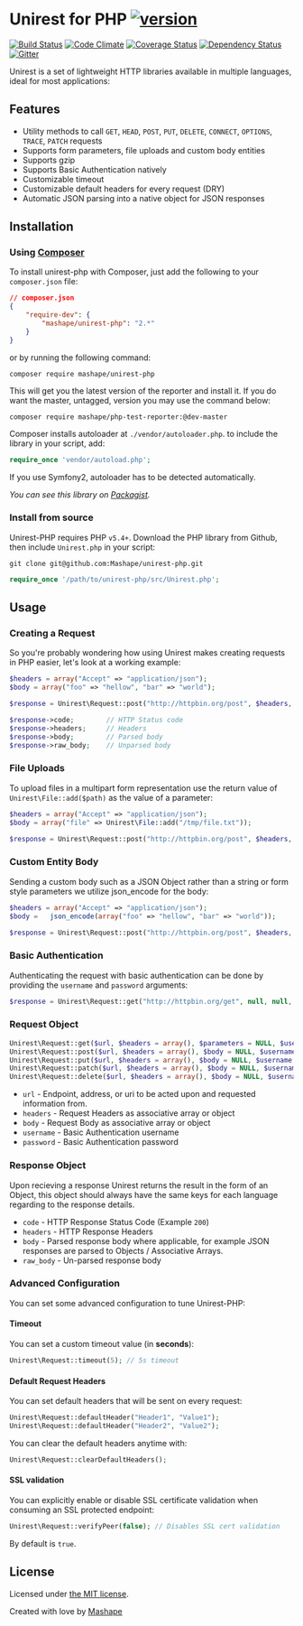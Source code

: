 # Unirest for PHP [![version][composer-image]][composer-url]

[![Build Status][travis-image]][travis-url]
[![Code Climate][codeclimate-image]][codeclimate-url]
[![Coverage Status][codecoverage-image]][codecoverage-url]
[![Dependency Status][dependency-image]][dependency-url]
[![Gitter][gitter-image]][gitter-url]

Unirest is a set of lightweight HTTP libraries available in multiple languages, ideal for most applications:

## Features

* Utility methods to call `GET`, `HEAD`, `POST`, `PUT`, `DELETE`, `CONNECT`, `OPTIONS`, `TRACE`, `PATCH` requests
* Supports form parameters, file uploads and custom body entities
* Supports gzip
* Supports Basic Authentication natively
* Customizable timeout
* Customizable default headers for every request (DRY)
* Automatic JSON parsing into a native object for JSON responses

## Installation

### Using [Composer](https://getcomposer.org)

To install unirest-php with Composer, just add the following to your `composer.json` file:

```json
// composer.json
{
    "require-dev": {
        "mashape/unirest-php": "2.*"
    }
}
```

or by running the following command:

```shell
composer require mashape/unirest-php
```

This will get you the latest version of the reporter and install it. If you do want the master, untagged, version you may use the command below:

```shell
composer require mashape/php-test-reporter:@dev-master
```

Composer installs autoloader at `./vendor/autoloader.php`. to include the library in your script, add:

```php
require_once 'vendor/autoload.php';
```

If you use Symfony2, autoloader has to be detected automatically.

*You can see this library on [Packagist](https://packagist.org/packages/mashape/unirest-php).*

### Install from source

Unirest-PHP requires PHP `v5.4+`. Download the PHP library from Github, then include `Unirest.php` in your script:

```shell
git clone git@github.com:Mashape/unirest-php.git 
```

```php
require_once '/path/to/unirest-php/src/Unirest.php';
```

## Usage

### Creating a Request

So you're probably wondering how using Unirest makes creating requests in PHP easier, let's look at a working example:

```php
$headers = array("Accept" => "application/json");
$body = array("foo" => "hellow", "bar" => "world");

$response = Unirest\Request::post("http://httpbin.org/post", $headers, $body);

$response->code;        // HTTP Status code
$response->headers;     // Headers
$response->body;        // Parsed body
$response->raw_body;    // Unparsed body
```

### File Uploads

To upload files in a multipart form representation use the return value of `Unirest\File::add($path)` as the value of a parameter:

```php
$headers = array("Accept" => "application/json");
$body = array("file" => Unirest\File::add("/tmp/file.txt"));

$response = Unirest\Request::post("http://httpbin.org/post", $headers, $body);
 ```
 
### Custom Entity Body

Sending a custom body such as a JSON Object rather than a string or form style parameters we utilize json_encode for the body:
```php
$headers = array("Accept" => "application/json");
$body =   json_encode(array("foo" => "hellow", "bar" => "world"));

$response = Unirest\Request::post("http://httpbin.org/post", $headers, $body);
```

### Basic Authentication

Authenticating the request with basic authentication can be done by providing the `username` and `password` arguments:

```php
$response = Unirest\Request::get("http://httpbin.org/get", null, null, "username", "password");
```

### Request Object

```php
Unirest\Request::get($url, $headers = array(), $parameters = NULL, $username = NULL, $password = NULL)
Unirest\Request::post($url, $headers = array(), $body = NULL, $username = NULL, $password = NULL)
Unirest\Request::put($url, $headers = array(), $body = NULL, $username = NULL, $password = NULL)
Unirest\Request::patch($url, $headers = array(), $body = NULL, $username = NULL, $password = NULL)
Unirest\Request::delete($url, $headers = array(), $body = NULL, $username = NULL, $password = NULL)
```
  
- `url` - Endpoint, address, or uri to be acted upon and requested information from.
- `headers` - Request Headers as associative array or object
- `body` - Request Body as associative array or object
- `username` - Basic Authentication username
- `password` - Basic Authentication password

### Response Object

Upon recieving a response Unirest returns the result in the form of an Object, this object should always have the same keys for each language regarding to the response details.

- `code` - HTTP Response Status Code (Example `200`)
- `headers` - HTTP Response Headers
- `body` - Parsed response body where applicable, for example JSON responses are parsed to Objects / Associative Arrays.
- `raw_body` - Un-parsed response body

### Advanced Configuration

You can set some advanced configuration to tune Unirest-PHP:

#### Timeout

You can set a custom timeout value (in **seconds**):

```php
Unirest\Request::timeout(5); // 5s timeout
```

#### Default Request Headers

You can set default headers that will be sent on every request:

```php
Unirest\Request::defaultHeader("Header1", "Value1");
Unirest\Request::defaultHeader("Header2", "Value2");
```

You can clear the default headers anytime with:

```php
Unirest\Request::clearDefaultHeaders();
```

#### SSL validation

You can explicitly enable or disable SSL certificate validation when consuming an SSL protected endpoint:

```php
Unirest\Request::verifyPeer(false); // Disables SSL cert validation
```

By default is `true`.

## License

Licensed under [the MIT license](https://github.com/Mashape/unirest-php/blob/master/LICENSE).

Created with love by [Mashape](https://www.mashape.com/)

[gitter-url]: https://gitter.im/Mashape
[gitter-image]: https://badges.gitter.im/Mashape.png

[composer-url]: http://badge.fury.io/ph/mashape%2Funirest-php
[composer-image]: https://badge.fury.io/ph/mashape%2Funirest-php.svg

[travis-url]: https://travis-ci.org/Mashape/unirest-php
[travis-image]: https://travis-ci.org/Mashape/unirest-php.png?branch=master

[codeclimate-url]: https://codeclimate.com/github/Mashape/unirest-php
[codeclimate-image]: https://codeclimate.com/github/Mashape/unirest-php/badges/gpa.svg

[codecoverage-url]: https://codeclimate.com/github/Mashape/unirest-php
[codecoverage-image]: https://codeclimate.com/github/Mashape/unirest-php/badges/coverage.svg

[dependency-url]: https://www.versioneye.com/user/projects/54b702db050646ca5c00019d
[dependency-image]: https://www.versioneye.com/user/projects/54b702db050646ca5c00019d/badge.svg?style=flat

